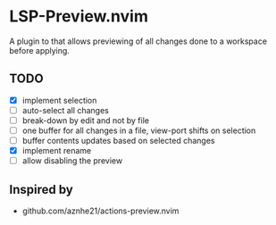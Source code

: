 # LSP-Preview.nvim

A plugin to that allows previewing of all changes done to a workspace before
applying.

## TODO

* [x] implement selection
* [ ] auto-select all changes
* [ ] break-down by edit and not by file
* [ ] one buffer for all changes in a file, view-port shifts on selection
* [ ] buffer contents updates based on selected changes
* [x] implement rename
* [ ] allow disabling the preview

## Inspired by

* github.com/aznhe21/actions-preview.nvim
